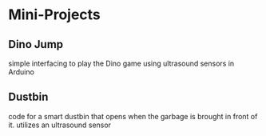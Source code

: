 # Mini-Projects

## Dino Jump
simple interfacing to play the Dino game using ultrasound sensors in Arduino

## Dustbin
code for a smart dustbin that opens when the garbage is brought in front of it. utilizes an ultrasound sensor
